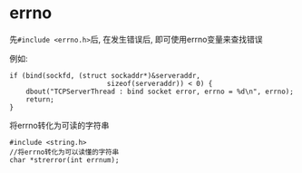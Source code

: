 # errno


先`#include <errno.h>`后, 在发生错误后, 即可使用errno变量来查找错误

例如:

```
if (bind(sockfd, (struct sockaddr*)&serveraddr,
						sizeof(serveraddr)) < 0) {
	dbout("TCPServerThread : bind socket error, errno = %d\n", errno);
	return;
}
```

将errno转化为可读的字符串

```
#include <string.h>
//将errno转化为可以读懂的字符串
char *strerror(int errnum);

```
